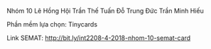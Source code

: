 Nhóm 10
	Lê Hồng Hội
	Trần Thế Tuấn
	Đỗ Trung Đức
	Trần Minh Hiếu

Phần mềm lựa chọn: Tinycards

Link SEMAT: http://bit.ly/int2208-4-2018-nhom-10-semat-card
